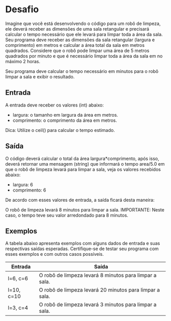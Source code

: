 # Desafio

Imagine que você está desenvolvendo o código para um robô de limpeza, ele deverá receber as dimensões de uma sala retangular e precisará calcular o tempo necessário que ele levará para limpar toda a área da sala.
Seu programa deve receber as dimensões da sala retangular (largura e comprimento) em metros e calcular a área total da sala em metros quadrados. Considere que o robô pode limpar uma área de 5 metros quadrados por minuto e que é necessário limpar toda a área da sala em no máximo 2 horas.

Seu programa deve calcular o tempo necessário em minutos para o robô limpar a sala e exibir o resultado.

## Entrada

A entrada deve receber os valores (int) abaixo:

- largura: o tamanho em largura da área em metros.
- comprimento: o comprimento da área em metros.

Dica: Utilize o ceil() para calcular o tempo estimado.

## Saída

O código deverá calcular o total da área largura*comprimento, após isso, deverá retornar uma mensagem (string) que informará o tempo area/5.0 em que o robô de limpeza levará para limpar a sala, veja os valores recebidos abaixo:

- largura: 6
- comprimento: 6

De acordo com esses valores de entrada, a saída ficará desta maneira:

O robô de limpeza levará 8 minutos para limpar a sala.
IMPORTANTE: Neste caso, o tempo teve seu valor arredondado para 8 minutos.

## Exemplos

A tabela abaixo apresenta exemplos com alguns dados de entrada e suas respectivas saídas esperadas. Certifique-se de testar seu programa com esses exemplos e com outros casos possíveis.

| Entrada | Saída                                                |
|---------|------------------------------------------------------|
| l=6, c=6       | O robô de limpeza levará 8 minutos para limpar a sala. |
| l=10, c=10      | O robô de limpeza levará 20 minutos para limpar a sala. |
| l=3, c=4       | O robô de limpeza levará 3 minutos para limpar a sala. |
